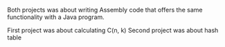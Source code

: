 Both projects was about writing Assembly code that offers the same functionality with a Java program.

First project was about calculating C(n, k)
Second project was about hash table
